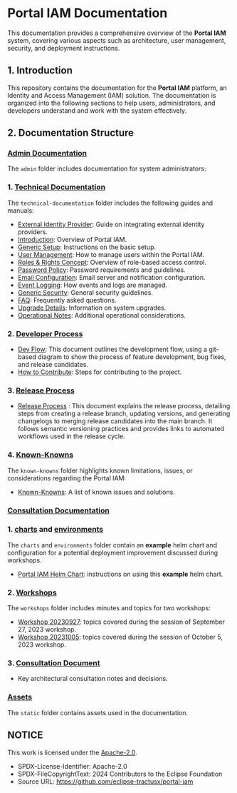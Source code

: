 # Portal IAM Documentation

This documentation provides a comprehensive overview of the **Portal IAM** system, covering various aspects such as architecture, user management, security, and deployment instructions.

## 1. Introduction

This repository contains the documentation for the **Portal IAM** platform, an Identity and Access Management (IAM) solution. The documentation is organized into the following sections to help users, administrators, and developers understand and work with the system effectively.

## 2. Documentation Structure

### [Admin Documentation](./admin/)

The `admin` folder includes documentation for system administrators:

### 1. [Technical Documentation](./admin/technical-documentation/)

The `technical-documentation` folder includes the following guides and manuals:

- [External Identity Provider](./admin/technical-documentation/00.%20External%20Identity%20Provider.md): Guide on integrating external identity providers.
- [Introduction](./admin/technical-documentation/01.%20Introduction.md): Overview of Portal IAM.
- [Generic Setup](./admin/technical-documentation/02.%20Generic%20Setup.md): Instructions on the basic setup.
- [User Management](./admin/technical-documentation/04.%20User%20Management.md): How to manage users within the Portal IAM.
- [Roles & Rights Concept](./admin/technical-documentation/06.%20Roles%20&%20Rights%20Concept.md): Overview of role-based access control.
- [Password Policy](./admin/technical-documentation/07.%20Password%20Policy.md): Password requirements and guidelines.
- [Email Configuration](./admin/technical-documentation/08.%20Email%20Configuration.md): Email server and notification configuration.
- [Event Logging](./admin/technical-documentation/09.%20Event%20Logging.md): How events and logs are managed.
- [Generic Security](./admin/technical-documentation/10.%20Generic%20Security.md): General security guidelines.
- [FAQ](./admin/technical-documentation/11.%20FAQ.md): Frequently asked questions.
- [Upgrade Details](./admin/technical-documentation/12.%20Upgrade%20Details.md): Information on system upgrades.
- [Operational Notes](./admin/technical-documentation/13.%20Operational%20Notes.md): Additional operational considerations.

### 2. [Developer Process](./admin/dev-process/)

- [Dev Flow](./admin/dev-process/Dev%20Flow.md): This document outlines the development flow, using a git-based diagram to show the process of feature development, bug fixes, and release candidates. 
- [How to Contribute](./admin/dev-process/How%20to%20contribute.md): Steps for contributing to the project.

### 3. [Release Process](./admin/release-process/)

- [Release Process](./admin/release-process/Release%20Process.md) :  This document explains the release process, detailing steps from creating a release branch, updating versions, and generating changelogs to merging release candidates into the main branch. It follows semantic versioning practices and provides links to automated workflows used in the release cycle.

### 4. [Known-Knowns](./admin/known-knowns/)

The `known-knowns` folder highlights known limitations, issues, or considerations regarding the Portal IAM:

- [Known-Knowns](./admin/known-knowns/Known-Knowns.md): A list of known issues and solutions.

### [Consultation Documentation](./consultation/)

### 1. [charts](./consultation/charts/) and [environments](./consultation/environments/)

The `charts` and `environments` folder contain an **example** helm chart and configuration for a potential deployment improvement discussed during workshops.

- [Portal IAM Helm Chart](./consultation/portal-iam-helm-chart.md): instructions on using this **example** helm chart.

### 2. [Workshops](./consultation/workshops/)

The `workshops` folder includes minutes and topics for two workshops:

- [Workshop 20230927](./consultation/workshops/workshop-20230927.md): topics covered during the session of September 27, 2023 workshop.
- [Workshop 20231005](./consultation/workshops/workshop-20231005.md): topics covered during the session of October 5, 2023 workshop.


### 3. [Consultation Document](./consultation/consultation.md)
- Key architectural consultation notes and decisions.
  

### [Assets](./static/)

The `static` folder contains assets used in the documentation.

## NOTICE

This work is licensed under the [Apache-2.0](https://www.apache.org/licenses/LICENSE-2.0).

- SPDX-License-Identifier: Apache-2.0
- SPDX-FileCopyrightText: 2024 Contributors to the Eclipse Foundation
- Source URL: https://github.com/eclipse-tractusx/portal-iam
